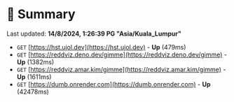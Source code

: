 # 📖 Summary
Last updated: **14/8/2024, 1:26:39 PG "Asia/Kuala_Lumpur"**

- `GET` [https://hst.ujol.dev](https://hst.ujol.dev) - **Up** (479ms)
- `GET` [https://reddviz.deno.dev/gimme](https://reddviz.deno.dev/gimme) - **Up** (1382ms)
- `GET` [https://reddviz.amar.kim/gimme](https://reddviz.amar.kim/gimme) - **Up** (1611ms)
- `GET` [https://dumb.onrender.com](https://dumb.onrender.com) - **Up** (42478ms)
